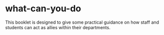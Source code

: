 # what-can-you-do
This booklet is designed to give some practical guidance on how staff and students can act as allies within their departments.
